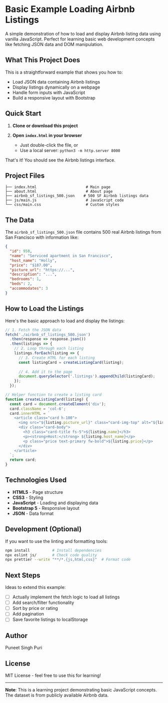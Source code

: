 # Basic Example Loading Airbnb Listings

A simple demonstration of how to load and display Airbnb listing data using vanilla JavaScript. Perfect for learning basic web development concepts like fetching JSON data and DOM manipulation.

## What This Project Does

This is a straightforward example that shows you how to:
- Load JSON data containing Airbnb listings
- Display listings dynamically on a webpage
- Handle form inputs with JavaScript
- Build a responsive layout with Bootstrap

## Quick Start

1. **Clone or download this project**

2. **Open `index.html` in your browser**
   - Just double-click the file, or
   - Use a local server: `python3 -m http.server 8000`

That's it! You should see the Airbnb listings interface.

## Project Files

```
├── index.html                      # Main page
├── about.html                      # About page
├── airbnb_sf_listings_500.json    # 500 SF Airbnb listings data
├── js/main.js                      # JavaScript code
└── css/main.css                    # Custom styles
```

## The Data

The `airbnb_sf_listings_500.json` file contains 500 real Airbnb listings from San Francisco with information like:

```json
{
  "id": 958,
  "name": "Serviced apartment in San Francisco",
  "host_name": "Holly",
  "price": "$187.00",
  "picture_url": "https://...",
  "description": "...",
  "bedrooms": 1,
  "beds": 2,
  "accommodates": 3
}
```

## How to Load the Listings

Here's the basic approach to load and display the listings:

```javascript
// 1. Fetch the JSON data
fetch('./airbnb_sf_listings_500.json')
  .then(response => response.json())
  .then(listings => {
    // 2. Loop through each listing
    listings.forEach(listing => {
      // 3. Create HTML for each listing
      const listingCard = createListingCard(listing);
      
      // 4. Add it to the page
      document.querySelector('.listings').appendChild(listingCard);
    });
  });

// Helper function to create a listing card
function createListingCard(listing) {
  const card = document.createElement('div');
  card.className = 'col-6';
  card.innerHTML = `
    <article class="card h-100">
      <img src="${listing.picture_url}" class="card-img-top" alt="${listing.name}">
      <div class="card-body">
        <h3 class="card-title fs-5">${listing.name}</h3>
        <p><strong>Host:</strong> ${listing.host_name}</p>
        <p class="price text-primary fw-bold">${listing.price}</p>
      </div>
    </article>
  `;
  return card;
}
```

## Technologies Used

- **HTML5** - Page structure
- **CSS3** - Styling
- **JavaScript** - Loading and displaying data
- **Bootstrap 5** - Responsive layout
- **JSON** - Data format

## Development (Optional)

If you want to use the linting and formatting tools:

```bash
npm install          # Install dependencies
npx eslint js/       # Check code quality
npx prettier --write "**/*.{js,html,css}"  # Format code
```

## Next Steps

Ideas to extend this example:
- [ ] Actually implement the fetch logic to load all listings
- [ ] Add search/filter functionality
- [ ] Sort by price or rating
- [ ] Add pagination
- [ ] Save favorite listings to localStorage

## Author

Puneet Singh Puri

## License

MIT License - feel free to use this for learning!

---

**Note**: This is a learning project demonstrating basic JavaScript concepts. The dataset is from publicly available Airbnb data.

